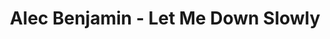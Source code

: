 ---
layout: page
title: Alec Benjamin - Let Me Down Slowly
description: Where is the moment we needed the most?
link: https://www.youtube.com/embed/lhJ-LrmNnW4?si=K0dOv7yoeKLAz39Z
importance: 16
category: [Singing]
---